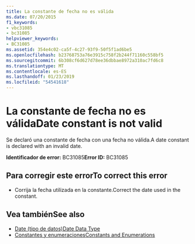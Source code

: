 ```yaml
---
title: La constante de fecha no es válida
ms.date: 07/20/2015
f1_keywords:
- vbc31085
- bc31085
helpviewer_keywords:
- BC31085
ms.assetid: 354e4c02-ca5f-4c27-93f9-50f5f1ad6be5
ms.openlocfilehash: b23768753a76e3915c758f2b244f71160c558bf5
ms.sourcegitcommit: 6b308cf6d627d78ee36dbbae8972a310ac7fd6c8
ms.translationtype: MT
ms.contentlocale: es-ES
ms.lasthandoff: 01/23/2019
ms.locfileid: "54541618"
---
```

# <a name="date-constant-is-not-valid"></a><span data-ttu-id="44ba9-102">La constante de fecha no es válida</span><span class="sxs-lookup"><span data-stu-id="44ba9-102">Date constant is not valid</span></span>
<span data-ttu-id="44ba9-103">Se declaró una constante de fecha con una fecha no válida.</span><span class="sxs-lookup"><span data-stu-id="44ba9-103">A date constant is declared with an invalid date.</span></span>  
  
 <span data-ttu-id="44ba9-104">**Identificador de error:** BC31085</span><span class="sxs-lookup"><span data-stu-id="44ba9-104">**Error ID:** BC31085</span></span>  
  
## <a name="to-correct-this-error"></a><span data-ttu-id="44ba9-105">Para corregir este error</span><span class="sxs-lookup"><span data-stu-id="44ba9-105">To correct this error</span></span>  
  
-   <span data-ttu-id="44ba9-106">Corrija la fecha utilizada en la constante.</span><span class="sxs-lookup"><span data-stu-id="44ba9-106">Correct the date used in the constant.</span></span>  
  
## <a name="see-also"></a><span data-ttu-id="44ba9-107">Vea también</span><span class="sxs-lookup"><span data-stu-id="44ba9-107">See also</span></span>
- [<span data-ttu-id="44ba9-108">Date (tipo de datos)</span><span class="sxs-lookup"><span data-stu-id="44ba9-108">Date Data Type</span></span>](../../visual-basic/language-reference/data-types/date-data-type.md)
- [<span data-ttu-id="44ba9-109">Constantes y enumeraciones</span><span class="sxs-lookup"><span data-stu-id="44ba9-109">Constants and Enumerations</span></span>](../../visual-basic/language-reference/constants-and-enumerations.md)
